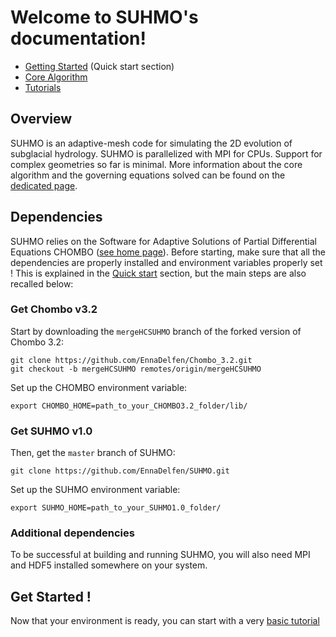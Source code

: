 # Welcome to SUHMO's documentation!

- [Getting Started](https://ennadelfen.github.io/SUHMO/GettingStarted) (Quick start section)
- [Core Algorithm](https://ennadelfen.github.io/SUHMO/Model)
- [Tutorials](https://ennadelfen.github.io/SUHMO/Tutorials)

## Overview
SUHMO is an adaptive-mesh code for simulating the 2D evolution of subglacial hydrology. SUHMO is parallelized with MPI for CPUs. Support for complex geometries so far is minimal.
More information about the core algorithm and the governing equations solved can be found on the [dedicated page](https://ennadelfen.github.io/SUHMO/Model).


## Dependencies
SUHMO relies on the Software for Adaptive Solutions of Partial Differential Equations CHOMBO ([see home page](https://commons.lbl.gov/display/chombo/Chombo+-+Software+for+Adaptive+Solutions+of+Partial+Differential+Equations)).
Before starting, make sure that all the dependencies are properly installed and environment variables properly set ! This is explained in the [Quick start](https://ennadelfen.github.io/SUHMO/GettingStarted) section, but the main steps are also recalled below:

### Get Chombo v3.2
Start by downloading the `mergeHCSUHMO` branch of the forked version of Chombo 3.2:

```
git clone https://github.com/EnnaDelfen/Chombo_3.2.git
git checkout -b mergeHCSUHMO remotes/origin/mergeHCSUHMO
```

Set up the CHOMBO environment variable:
```
export CHOMBO_HOME=path_to_your_CHOMBO3.2_folder/lib/
```


### Get SUHMO v1.0
Then, get the `master` branch of SUHMO:

```
git clone https://github.com/EnnaDelfen/SUHMO.git
```

Set up the SUHMO environment variable:
```
export SUHMO_HOME=path_to_your_SUHMO1.0_folder/
```


### Additional dependencies
To be successful at building and running SUHMO, you will also need MPI and HDF5 installed somewhere on your system.


## Get Started !

Now that your environment is ready, you can start with a very [basic tutorial](https://ennadelfen.github.io/SUHMO/GettingStarted)
